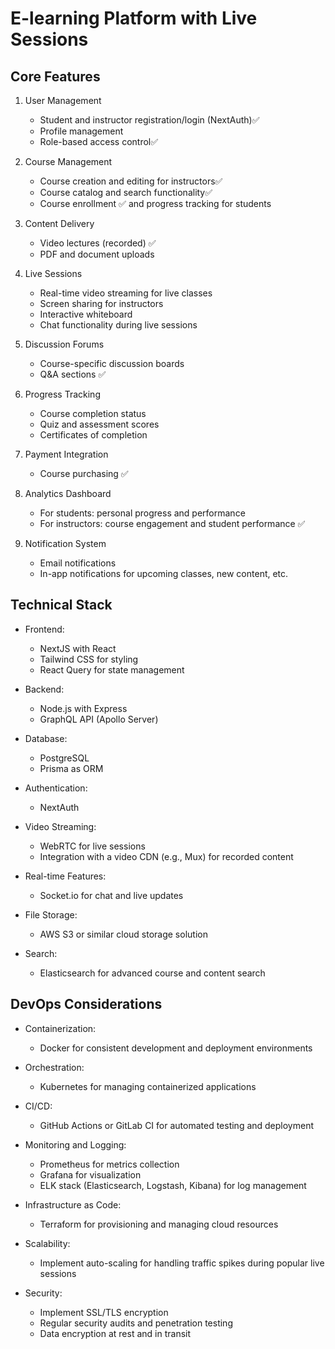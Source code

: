 # E-learning Platform with Live Sessions

## Core Features

1. User Management
   - Student and instructor registration/login (NextAuth)✅
   - Profile management
   - Role-based access control✅

2. Course Management
   - Course creation and editing for instructors✅
   - Course catalog and search functionality✅
   - Course enrollment ✅ and progress tracking for students

3. Content Delivery
   - Video lectures (recorded) ✅
   - PDF and document uploads

4. Live Sessions
   - Real-time video streaming for live classes
   - Screen sharing for instructors
   - Interactive whiteboard
   - Chat functionality during live sessions

5. Discussion Forums
   - Course-specific discussion boards
   - Q&A sections ✅

6. Progress Tracking
   - Course completion status
   - Quiz and assessment scores
   - Certificates of completion

7. Payment Integration
   - Course purchasing ✅

8. Analytics Dashboard
   - For students: personal progress and performance
   - For instructors: course engagement and student performance ✅

9. Notification System
   - Email notifications 
   - In-app notifications for upcoming classes, new content, etc.

## Technical Stack

- Frontend:
  - NextJS with React
  - Tailwind CSS for styling
  - React Query for state management

- Backend:
  - Node.js with Express
  - GraphQL API (Apollo Server)

- Database:
  - PostgreSQL
  - Prisma as ORM

- Authentication:
  - NextAuth

- Video Streaming:
  - WebRTC for live sessions
  - Integration with a video CDN (e.g., Mux) for recorded content

- Real-time Features:
  - Socket.io for chat and live updates

- File Storage:
  - AWS S3 or similar cloud storage solution

- Search:
  - Elasticsearch for advanced course and content search

## DevOps Considerations

- Containerization:
  - Docker for consistent development and deployment environments

- Orchestration:
  - Kubernetes for managing containerized applications

- CI/CD:
  - GitHub Actions or GitLab CI for automated testing and deployment

- Monitoring and Logging:
  - Prometheus for metrics collection
  - Grafana for visualization
  - ELK stack (Elasticsearch, Logstash, Kibana) for log management

- Infrastructure as Code:
  - Terraform for provisioning and managing cloud resources

- Scalability:
  - Implement auto-scaling for handling traffic spikes during popular live sessions

- Security:
  - Implement SSL/TLS encryption
  - Regular security audits and penetration testing
  - Data encryption at rest and in transit

